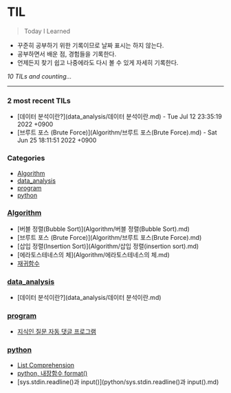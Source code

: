 # TIL
> Today I Learned

- 꾸준히 공부하기 위한 기록이므로 날짜 표시는 하지 않는다.
- 공부하면서 배운 점, 경험들을 기록한다.
- 언제든지 찾기 쉽고 나중에라도 다시 볼 수 있게 자세히 기록한다.


_10 TILs and counting..._

---

### 2 most recent TILs

- [데이터 분석이란?](data_analysis/데이터 분석이란.md) - Tue Jul 12 23:35:19 2022 +0900
- [브루트 포스 (Brute Force)](Algorithm/브루트 포스(Brute Force).md) - Sat Jun 25 18:11:51 2022 +0900

### Categories

- [Algorithm](#Algorithm)
- [data_analysis](#data_analysis)
- [program](#program)
- [python](#python)

### [Algorithm](#Algorithm)
- [버블 정렬(Bubble Sort)](Algorithm/버블 정렬(Bubble Sort).md)
- [브루트 포스 (Brute Force)](Algorithm/브루트 포스(Brute Force).md)
- [삽입 정렬(Insertion Sort)](Algorithm/삽입 정렬(insertion sort).md)
- [에라토스테네스의 체](Algorithm/에라토스테네스의 체.md)
- [재귀함수](Algorithm/재귀함수.md)

### [data_analysis](#data_analysis)
- [데이터 분석이란?](data_analysis/데이터 분석이란.md)

### [program](#program)
- [지식인 질문 자동 댓글 프로그램](program/auto_PR.md)

### [python](#python)
- [List Comprehension](python/Comprehension.md)
- [python, 내장함수 format()](python/format함수.md)
- [sys.stdin.readline()과 input()](python/sys.stdin.readline()과 input().md)

[1]: https://simonwillison.net/2020/Apr/20/self-rewriting-readme/
[2]: https://github.com/jbranchaud/til

